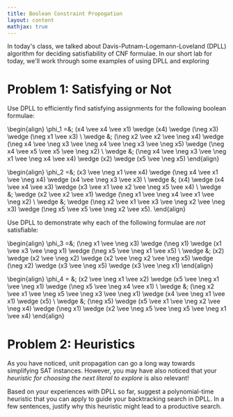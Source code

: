 ```yaml
---
title: Boolean Constraint Propogation
layout: content
mathjax: true
---
```


In today's class, we talked about Davis-Putnam-Logemann-Loveland (DPLL) algorithm for deciding satisfiability of CNF formulae.
In our short lab for today, we'll work through some examples of using DPLL and exploring

# Problem 1: Satisfying or Not

Use DPLL to efficiently find satisfying assignments for the following boolean formulae:

\begin{align}
\phi_1 =&\; (x4 \vee x4 \vee x1) \wedge (x4) \wedge (\neg x3) \wedge (\neg x1 \vee x3) \\
  \wedge &\; (\neg x2 \vee x2 \vee \neg x4) \wedge (\neg x4 \vee \neg x3 \vee \neg x4 \vee \neg x3 \vee \neg x5) \wedge (\neg x4 \vee x5 \vee x5 \vee \neg x2) \\
  \wedge &\; (\neg x4 \vee \neg x3 \vee \neg x1 \vee \neg x4 \vee x4) \wedge (x2) \wedge (x5 \vee \neg x5)
\end{align}

\begin{align}
\phi_2 =&\; (x3 \vee \neg x1 \vee x4) \wedge (\neg x4 \vee x1 \vee \neg x4) \wedge (x4 \vee \neg x3 \vee x3) \\
  \wedge &\; (x4) \wedge (x4 \vee x4 \vee x3) \wedge (x3 \vee x1 \vee x2 \vee \neg x5 \vee x4) \\
  \wedge &\; \wedge (x2 \vee x2 \vee x1) \wedge (\neg x1 \vee \neg x4 \vee x1 \vee \neg x2) \\
  \wedge &\; \wedge (\neg x2 \vee x1 \vee x3 \vee \neg x2 \vee \neg x3) \wedge (\neg x5 \vee x5 \vee \neg x2 \vee x5).
\end{align}

Use DPLL to demonstrate why each of the following formulae are _not_ satisfiable:

\begin{align}
\phi_3 =&\; (\neg x1 \vee \neg x3) \wedge (\neg x1) \wedge (x1 \vee x3 \vee \neg x1) \wedge (\neg x5 \vee \neg x1 \vee x5) \\
  \wedge &\; (x2) \wedge (x2 \vee \neg x2) \wedge (x2 \vee \neg x2 \vee \neg x5) \wedge (\neg x2) \wedge (x3 \vee \neg x5) \wedge (x3 \vee \neg x1)
\end{align}

\begin{align}
\phi_4 = &\; (x2 \vee \neg x1 \vee x2) \wedge (x5 \vee \neg x1 \vee \neg x1) \wedge (\neg x5 \vee \neg x4 \vee x1) \\
  \wedge &\; (\neg x2 \vee x1 \vee \neg x5 \vee \neg x3 \vee \neg x1) \wedge (x4 \vee \neg x1 \vee x1) \wedge (x5) \\
  \wedge &\; (\neg x5) \wedge (x5 \vee x1 \vee \neg x2 \vee \neg x4) \wedge (\neg x1) \wedge (x2 \vee \neg x5 \vee \neg x5 \vee \neg x1 \vee x4)
\end{align}

# Problem 2: Heuristics

As you have noticed, unit propagation can go a long way towards simplifying SAT instances.
However, you may have also noticed that your _heuristic for choosing the next literal to explore_ is also relevant!

Based on your experiences with DPLL so far, suggest a polynomial-time heuristic that you can apply to guide your backtracking search in DPLL.
In a few sentences, justify why this heuristic might lead to a productive search.
